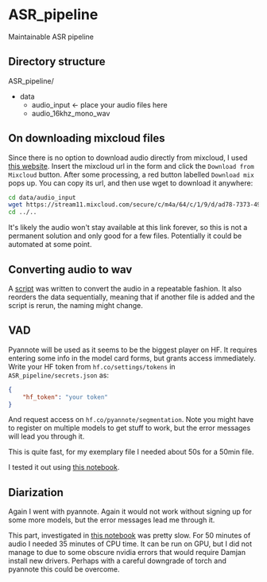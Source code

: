 # ASR_pipeline
Maintainable ASR pipeline


## Directory structure

ASR_pipeline/
- data
    - audio_input <- place your audio files here
    - audio_16khz_mono_wav

## On downloading mixcloud files

Since there is no option to download audio directly from mixcloud, I used [this website](https://mixes.cloud/soundcloud-downloader/). Insert the mixcloud url in the form and click the `Download from Mixcloud` button. After some processing, a red button labelled `Download mix` pops up. You can copy its url, and then use wget to download it anywhere:

```bash
cd data/audio_input
wget https://stream11.mixcloud.com/secure/c/m4a/64/c/1/9/d/ad78-7373-4960-88ee-acccf3761515.m4a?sig=_2TbrScVf1qA5HXBnF7emA
cd ../..
```

It's likely the audio won't stay available at this link forever, so this is not a permanent solution and only good for a few files. Potentially it could be automated at some point.

## Converting audio to wav

A [script](01_convert_audio_to_16khz_mono_wav.sh) was written to convert the audio in a repeatable fashion. It also reorders the data sequentially, meaning that if another file is added and the script is rerun, the naming might change.

## VAD

Pyannote will be used as it seems to be the biggest player on HF. It requires entering some info in the model card forms, but grants access immediately.
Write your HF token from `hf.co/settings/tokens` in `ASR_pipeline/secrets.json` as:
```json
{
    "hf_token": "your token"
}
```

And request access on `hf.co/pyannote/segmentation`. Note you might have to register on multiple models to get stuff to work, but the error messages will lead you through it.

This is quite fast, for my exemplary file I needed about 50s for a 50min file.

I tested it out using [this notebook](02_vad_testing.ipynb).

## Diarization

Again I went with pyannote. Again it would not work without signing up for some more models, but the error messages lead me through it.

This part, investigated in [this notebook](02_diarization_testing.ipynb) was pretty slow. For 50 minutes of audio I needed 35 minutes of CPU time. It can be run on GPU, but I did not manage to due to some obscure nvidia errors that would require Damjan install new drivers. Perhaps with a careful downgrade of torch and pyannote this could be overcome.
